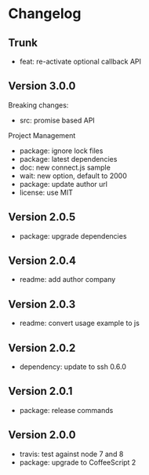 
# Changelog

## Trunk

* feat: re-activate optional callback API

## Version 3.0.0

Breaking changes:
* src: promise based API

Project Management
* package: ignore lock files
* package: latest dependencies
* doc: new connect.js sample
* wait: new option, default to 2000
* package: update author url
* license: use MIT

## Version 2.0.5

* package: upgrade dependencies

## Version 2.0.4

* readme: add author company

## Version 2.0.3

* readme: convert usage example to js

## Version 2.0.2

* dependency: update to ssh 0.6.0

## Version 2.0.1

* package: release commands

## Version 2.0.0

* travis: test against node 7 and 8
* package: upgrade to CoffeeScript 2

